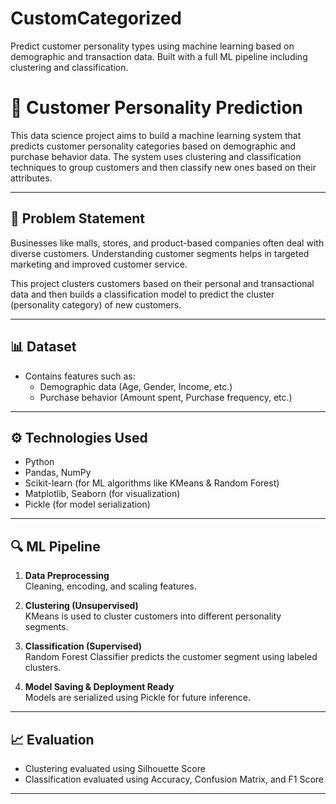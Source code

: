 # CustomCategorized
Predict customer personality types using machine learning based on demographic and transaction data. Built with a full ML pipeline including clustering and classification.
# 🧠 Customer Personality Prediction

This data science project aims to build a machine learning system that predicts customer personality categories based on demographic and purchase behavior data. The system uses clustering and classification techniques to group customers and then classify new ones based on their attributes.

---

## 📌 Problem Statement

Businesses like malls, stores, and product-based companies often deal with diverse customers. Understanding customer segments helps in targeted marketing and improved customer service.

This project clusters customers based on their personal and transactional data and then builds a classification model to predict the cluster (personality category) of new customers.

---

## 📊 Dataset

- Contains features such as:
  - Demographic data (Age, Gender, Income, etc.)
  - Purchase behavior (Amount spent, Purchase frequency, etc.)

---

## ⚙️ Technologies Used

- Python
- Pandas, NumPy
- Scikit-learn (for ML algorithms like KMeans & Random Forest)
- Matplotlib, Seaborn (for visualization)
- Pickle (for model serialization)

---

## 🔍 ML Pipeline

1. **Data Preprocessing**  
   Cleaning, encoding, and scaling features.

2. **Clustering (Unsupervised)**  
   KMeans is used to cluster customers into different personality segments.

3. **Classification (Supervised)**  
   Random Forest Classifier predicts the customer segment using labeled clusters.

4. **Model Saving & Deployment Ready**  
   Models are serialized using Pickle for future inference.

---

## 📈 Evaluation

- Clustering evaluated using Silhouette Score
- Classification evaluated using Accuracy, Confusion Matrix, and F1 Score

---
